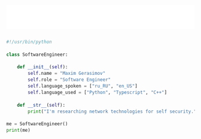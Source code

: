 <h1 align="center">
  <img src="https://raw.githubusercontent.com/infanasotku/infanasotku/master/fullname.svg" alt="Maxim Gerasimov" />
</h1>

```python
#!/usr/bin/python

class SoftwareEngineer:

    def __init__(self):
        self.name = "Maxim Gerasimov"
        self.role = "Software Engineer"
        self.language_spoken = ["ru_RU", "en_US"]
        self.language_used = ["Python", "Typescript", "C++"]

    def __str__(self):
        print("I'm researching network technologies for self security.")

me = SoftwareEngineer()
print(me)

```
